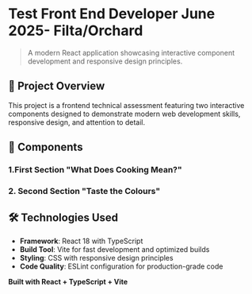 # Test Front End Developer June 2025- Filta/Orchard

> A modern React application showcasing interactive component development and responsive design principles.

## 🎯 Project Overview

This project is a frontend technical assessment featuring two interactive components designed to demonstrate modern web development skills, responsive design, and attention to detail.

## 🎨 Components

### 1.First Section  "What Does Cooking Mean?" 
### 2. Second Section "Taste the Colours"

## 🛠️ Technologies Used

- **Framework**: React 18 with TypeScript
- **Build Tool**: Vite for fast development and optimized builds
- **Styling**: CSS with responsive design principles
- **Code Quality**: ESLint configuration for production-grade code


**Built with React + TypeScript + Vite**
